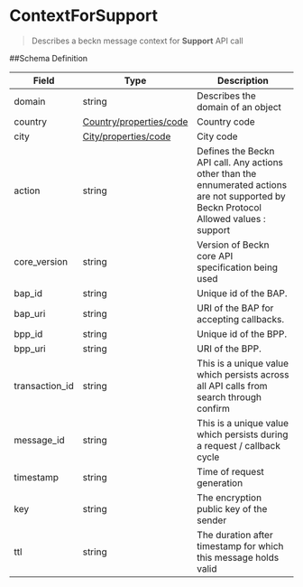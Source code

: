 # ContextForSupport

> Describes a beckn message context for **Support** API call

##Schema Definition

| **Field**      | **Type**                                                                  | **Description**                                                                                                                               |
| -------------- | ------------------------------------------------------------------------- | --------------------------------------------------------------------------------------------------------------------------------------------- |
| domain         | string                                                                    | Describes the domain of an object                                                                                                             |
| country        | [Country/properties/code](/reference/0.9.3/core/schema-reference/country) | Country code                                                                                                                                  |
| city           | [City/properties/code](/reference/0.9.3/core/schema-reference/city)       | City code                                                                                                                                     |
| action         | string                                                                    | Defines the Beckn API call. Any actions other than the ennumerated actions are not supported by Beckn Protocol <br/> Allowed values : support |
| core_version   | string                                                                    | Version of Beckn core API specification being used                                                                                            |
| bap_id         | string                                                                    | Unique id of the BAP.                                                                                                                         |
| bap_uri        | string                                                                    | URI of the BAP for accepting callbacks.                                                                                                       |
| bpp_id         | string                                                                    | Unique id of the BPP.                                                                                                                         |
| bpp_uri        | string                                                                    | URI of the BPP.                                                                                                                               |
| transaction_id | string                                                                    | This is a unique value which persists across all API calls from search through confirm                                                        |
| message_id     | string                                                                    | This is a unique value which persists during a request / callback cycle                                                                       |
| timestamp      | string                                                                    | Time of request generation                                                                                                                    |
| key            | string                                                                    | The encryption public key of the sender                                                                                                       |
| ttl            | string                                                                    | The duration after timestamp for which this message holds valid                                                                               |
